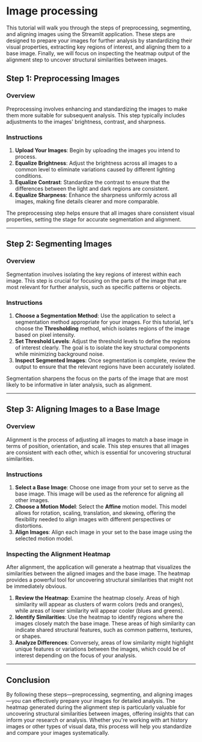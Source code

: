 # Image processing

This tutorial will walk you through the steps of preprocessing, segmenting, and aligning images using the Streamlit application. These steps are designed to prepare your images for further analysis by standardizing their visual properties, extracting key regions of interest, and aligning them to a base image. Finally, we will focus on inspecting the heatmap output of the alignment step to uncover structural similarities between images.

## Step 1: Preprocessing Images

### Overview

Preprocessing involves enhancing and standardizing the images to make them more suitable for subsequent analysis. This step typically includes adjustments to the images' brightness, contrast, and sharpness.

### Instructions

1. **Upload Your Images**: Begin by uploading the images you intend to process.
2. **Equalize Brightness**: Adjust the brightness across all images to a common level to eliminate variations caused by different lighting conditions.
3. **Equalize Contrast**: Standardize the contrast to ensure that the differences between the light and dark regions are consistent.
4. **Equalize Sharpness**: Enhance the sharpness uniformly across all images, making fine details clearer and more comparable.

The preprocessing step helps ensure that all images share consistent visual properties, setting the stage for accurate segmentation and alignment.

---

## Step 2: Segmenting Images

### Overview

Segmentation involves isolating the key regions of interest within each image. This step is crucial for focusing on the parts of the image that are most relevant for further analysis, such as specific patterns or objects.

### Instructions

1. **Choose a Segmentation Method**: Use the application to select a segmentation method appropriate for your images. For this tutorial, let's choose the **Thresholding** method, which isolates regions of the image based on pixel intensity.
2. **Set Threshold Levels**: Adjust the threshold levels to define the regions of interest clearly. The goal is to isolate the key structural components while minimizing background noise.
3. **Inspect Segmented Images**: Once segmentation is complete, review the output to ensure that the relevant regions have been accurately isolated.

Segmentation sharpens the focus on the parts of the image that are most likely to be informative in later analysis, such as alignment.

---

## Step 3: Aligning Images to a Base Image

### Overview

Alignment is the process of adjusting all images to match a base image in terms of position, orientation, and scale. This step ensures that all images are consistent with each other, which is essential for uncovering structural similarities.

### Instructions

1. **Select a Base Image**: Choose one image from your set to serve as the base image. This image will be used as the reference for aligning all other images.
2. **Choose a Motion Model**: Select the **Affine** motion model. This model allows for rotation, scaling, translation, and skewing, offering the flexibility needed to align images with different perspectives or distortions.
3. **Align Images**: Align each image in your set to the base image using the selected motion model.

### Inspecting the Alignment Heatmap

After alignment, the application will generate a heatmap that visualizes the similarities between the aligned images and the base image. The heatmap provides a powerful tool for uncovering structural similarities that might not be immediately obvious.

1. **Review the Heatmap**: Examine the heatmap closely. Areas of high similarity will appear as clusters of warm colors (reds and oranges), while areas of lower similarity will appear cooler (blues and greens).
2. **Identify Similarities**: Use the heatmap to identify regions where the images closely match the base image. These areas of high similarity can indicate shared structural features, such as common patterns, textures, or shapes.
3. **Analyze Differences**: Conversely, areas of low similarity might highlight unique features or variations between the images, which could be of interest depending on the focus of your analysis.

---

## Conclusion

By following these steps—preprocessing, segmenting, and aligning images—you can effectively prepare your images for detailed analysis. The heatmap generated during the alignment step is particularly valuable for uncovering structural similarities between images, offering insights that can inform your research or analysis. Whether you're working with art history images or other types of visual data, this process will help you standardize and compare your images systematically.
